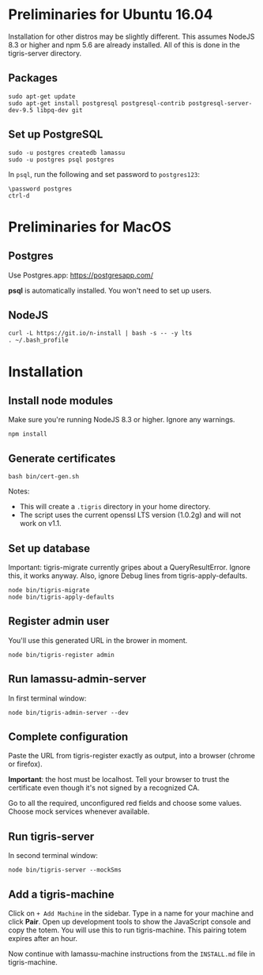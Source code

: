 # Preliminaries for Ubuntu 16.04

Installation for other distros may be slightly different. This assumes NodeJS 8.3 or higher and npm 5.6 are already installed. All of this is done in the tigris-server directory.

## Packages

```
sudo apt-get update
sudo apt-get install postgresql postgresql-contrib postgresql-server-dev-9.5 libpq-dev git
```

## Set up PostgreSQL

```
sudo -u postgres createdb lamassu
sudo -u postgres psql postgres
```

In ``psql``, run the following and set password to ``postgres123``:

```
\password postgres
ctrl-d
```

# Preliminaries for MacOS

## Postgres

Use Postgres.app: https://postgresapp.com/

**psql** is automatically installed. You won't need to set up users.

## NodeJS

```
curl -L https://git.io/n-install | bash -s -- -y lts
. ~/.bash_profile
```

# Installation

## Install node modules

Make sure you're running NodeJS 8.3 or higher. Ignore any warnings.

```
npm install
```

## Generate certificates

```
bash bin/cert-gen.sh
```

Notes: 
  - This will create a ``.tigris`` directory in your home directory.
  - The script uses the current openssl LTS version (1.0.2g) and will not work on v1.1.
  
## Set up database

Important: tigris-migrate currently gripes about a QueryResultError. Ignore this, it works anyway. Also, ignore Debug lines from tigris-apply-defaults.

```
node bin/tigris-migrate
node bin/tigris-apply-defaults
```

## Register admin user

You'll use this generated URL in the brower in moment.

```
node bin/tigris-register admin
```

## Run lamassu-admin-server

In first terminal window:

```
node bin/tigris-admin-server --dev
```

## Complete configuration

Paste the URL from tigris-register exactly as output, into a browser (chrome or firefox).

**Important**: the host must be localhost. Tell your browser to trust the certificate even though it's not signed by a recognized CA.

Go to all the required, unconfigured red fields and choose some values. Choose mock services whenever available.

## Run tigris-server

In second terminal window:

```
node bin/tigris-server --mockSms
```

## Add a tigris-machine

Click on ``+ Add Machine`` in the sidebar. Type in a name for your machine and click **Pair**. Open up development tools to show the JavaScript console and copy the totem. You will use this to run tigris-machine. This pairing totem expires after an hour.

Now continue with lamassu-machine instructions from the ``INSTALL.md`` file in tigris-machine.
